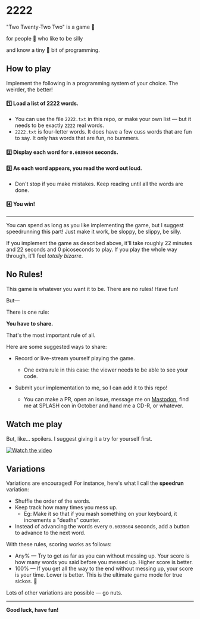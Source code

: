 # 2222

"Two Twenty-Two Two" is a game 🎲

for people 🫣 who like to be silly

and know a tiny 🤏 bit of programming.

## How to play

Implement the following in a programming system of your choice. The weirder, the better!

#### 1️⃣ Load a list of 2222 words.

* You can use the file `2222.txt` in this repo, or make your own list — but it needs to be exactly `2222` real words.
* `2222.txt` is four-letter words. It does have a few cuss words that are fun to say. It only has words that are fun, no bummers.

#### 2️⃣ Display each word for `0.6039604` seconds.

#### 3️⃣ As each word appears, you read the word out loud.

* Don't stop if you make mistakes. Keep reading until all the words are done.

#### 4️⃣ You win!

---

You can spend as long as you like implementing the game, but I suggest speedrunning this part! Just make it work, be sloppy, be slippy, be silly.

If you implement the game as described above, it'll take roughly 22 minutes and 22 seconds and 0 picoseconds to play. If you play the whole way through, it'll feel _totally bizarre_.

## No Rules!

This game is whatever you want it to be. There are no rules! Have fun!

But—

There is one rule:

**You have to share.**

That's the most important rule of all.

Here are some suggested ways to share:

* Record or live-stream yourself playing the game.
  * One extra rule in this case: the viewer needs to be able to see your code.

* Submit your implementation to me, so I can add it to this repo!
  * You can make a PR, open an issue, message me on [Mastodon](https://mastodon.social/@spiralganglion), find me at SPLASH con in October and hand me a CD-R, or whatever.

## Watch me play

But, like… spoilers. I suggest giving it a try for yourself first.

[![Watch the video](https://img.youtube.com/vi/ZstE5y6nKSU/sddefault.jpg)](https://www.youtube.com/ZstE5y6nKSU)

## Variations

Variations are encouraged! For instance, here's what I call the **speedrun** variation:

* Shuffle the order of the words.
* Keep track how many times you mess up.
  * Eg: Make it so that if you mash something on your keyboard, it increments a "deaths" counter.
* Instead of advancing the words every `0.6039604` seconds, add a button to advance to the next word.

With these rules, scoring works as follows:

* Any% — Try to get as far as you can without messing up. Your score is how many words you said before you messed up. Higher score is better.
* 100% — If you get all the way to the end without messing up, your score is your time. Lower is better. This is the ultimate game mode for true sickos. 💚

Lots of other variations are possible — go nuts.

---

**Good luck, have fun!**

